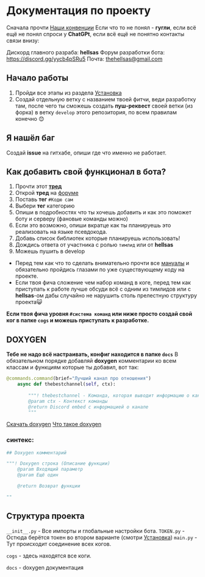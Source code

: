 # Документация по проекту 
Сначала прочти [Наши конвенции](https://github.com/Laidfinland-Team/Laidinen-Bot/blob/master/.github/CONVENTION.md)
Если что то не понял - **гугли**, если всё ещё не понял спроси у **ChatGPt**, если всё ещё не понятно контакты связи внизу:

Дискорд главного разраба: **hellsas**
Форум разработки бота: https://discord.gg/yycb4pSRu5
Почта: [thehellsas@gmail.com](thehellsas@gmail.com)
## Начало работы
1. Пройди все этапы из раздела [Установка](https://github.com/Laidfinland-Team/Laidinen-Bot/blob/master/.github/INSTALLATION.md)
2. Создай отдельную ветку с названием твоей фитчи, веди разработку там, после чего ты сможешь создать **пуш-реквест** своей ветки (из форка) в ветку `develop` этого репозитория, по всем правилам конечно 😊


## Я нашёл баг
Создай **issue** на гитхабе, опиши где что именно не работает.
## Как добавить свой функционал в бота?
1. Прочти этот [**тред**]()
1. Открой **тред** на [форуме](https://discord.gg/yycb4pSRu5)
2. Поставь **тег** `#Кодю сам` 
3. Выбери **тег** категорию
5. Опиши в подробностях что ты хочешь добавить и как это поможет боту и серверу (фановые команды можно)
6. Если это возможно, опиши вкратце как ты планируешь это реализовать на языке псевдокода. 
7. Добавь список библиотек которые планируешь использовать!
8. Дождись ответа от участника с ролью `тимлид` или от **hellsas**
9. Можешь пушить в develop 

* Перед тем как что то сделать внимательно прочти все [мануалы](https://github.com/Laidfinland-Team/Laidinen-Bot#для-разработчиков) и обязательно пройдись глазами по уже существующему коду на проекте.
* Если твоя фича сложение чем набор команд в коге, перед тем как приступать к работе лучше обсуди всё с одним из тимлидов или с **hellsas**-ом дабы случайно не нарушить столь прелестную структуру проекта😺

**Если твоя фича уровня `#система команд` или ниже просто создай свой ког в папке `cogs` и можешь приступать к разработке.**

## DOXYGEN
**Тебе не надо всё настраивать, конфиг находится в папке `docs`**
В обязательном порядке добавляй **doxygen** комментарии ко всем классам и функциям которые ты добавил, вот так: 

```py
@commands.command(brief="Лучший канал про отношения")
    async def thebestchannel(self, ctx):
        
        """! thebestchannel - Команда, которая выводит информацию о канале
        @param ctx - Контекст команды
        @return Discord embed с информацией о канале
        """
```

[Скачать doxygen](https://www.doxygen.nl/download.html)
[Что такое doxygen](https://youtu.be/qwCZhSP5T2U?si=Jz7hjhtt8BXbRb5t)

### синтекс:
```py
## Doxygen комментарий 

"""! Doxygen строка (Описание функции)
    @param Входящий параметр
    @param Ещё один

    @return Возврат функции

""

```

## Структура проекта 
`__init__.py` - Все импорты и глобальные настройки бота.
`TOKEN.py` - Остюда берётся токен во втором варианте (смотри [Установка](https://github.com/Laidfinland-Team/Laidinen-Bot/blob/master/.github/INSTALLATION.md))
`main.py` - Тут происходит соединение всех когов.

`cogs` - здесь находятся все коги.

`docs` - doxygen документация 
